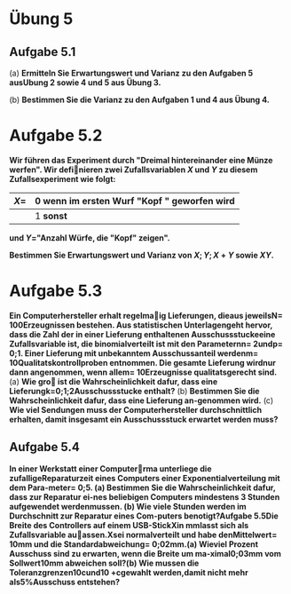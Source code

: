 # Übung 5
## Aufgabe 5.1
 (a) **Ermitteln  Sie  Erwartungswert  und  Varianz  zu  den  Aufgaben  5  ausUbung 2 sowie 4 und 5 aus Übung 3.**

 (b) **Bestimmen Sie die Varianz zu den Aufgaben 1 und 4 aus Übung 4.**
# Aufgabe 5.2
**Wir  führen  das  Experiment  durch  "Dreimal  hintereinander eine Münze werfen". Wir definieren zwei Zufallsvariablen $X$ und $Y$ zu diesem Zufallsexperiment wie folgt:**

| $X=$ | $0$ wenn im ersten Wurf "Kopf " geworfen wird|
| --- | --- |
|  | $1$ **sonst** |

**und $Y=$"Anzahl Würfe, die "Kopf" zeigen".**

**Bestimmen Sie Erwartungswert und Varianz von $X;Y;X+Y$ sowie $XY$.**

# Aufgabe 5.3
**Ein  Computerhersteller  erhalt  regelmaig  Lieferungen,  dieaus  jeweilsN= 100Erzeugnissen  bestehen.  Aus  statistischen  Unterlagengeht hervor, dass die Zahl der in einer Lieferung enthaltenen Ausschussstuckeeine  Zufallsvariable  ist,  die  binomialverteilt  ist  mit  den  Parameternn= 2undp= 0;1.  Einer  Lieferung  mit  unbekanntem  Ausschussanteil  werdenm= 10Qualitatskontrollproben  entnommen.  Die  gesamte  Lieferung  wirdnur dann angenommen, wenn allem= 10Erzeugnisse qualitatsgerecht sind.**
(a)  **Wie  gro  ist  die  Wahrscheinlichkeit  dafur,  dass  eine  Lieferungk=0;1;2Ausschussstucke enthalt?**
(b)  **Bestimmen Sie die Wahrscheinlichkeit dafur, dass eine Lieferung an-genommen wird.**
(c)  **Wie viel Sendungen muss der Computerhersteller durchschnittlich erhalten, damit insgesamt ein Ausschussstuck erwartet werden muss?**
## Aufgabe 5.4
**In einer Werkstatt einer Computerrma unterliege die zufalligeReparaturzeit  eines  Computers  einer  Exponentialverteilung  mit  dem  Para-meter= 0;5.
(a)  Bestimmen  Sie  die  Wahrscheinlichkeit  dafur,  dass  zur  Reparatur  ei-nes  beliebigen  Computers  mindestens  3  Stunden  aufgewendet  werdenmussen.
(b)  Wie viele Stunden werden im Durchschnitt zur Reparatur eines Com-puters benotigt?Aufgabe 5.5Die  Breite  des  Controllers  auf  einem  USB-StickXin  mmlasst  sich  als  Zufallsvariable  auassen.Xsei  normalverteilt  und  habe  denMittelwert= 10mm und die Standardabweichung= 0;02mm.(a)  Wieviel Prozent Ausschuss sind zu erwarten, wenn die Breite um ma-ximal0;03mm vom Sollwert10mm abweichen soll?(b)  Wie  mussen  die  Toleranzgrenzen10cund10 +cgewahlt  werden,damit nicht mehr als5%Ausschuss entstehen?**
